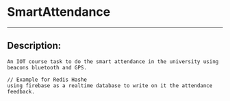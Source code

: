 # SmartAttendance
----

## Description:
	An IOT course task to do the smart attendance in the university using beacons bluetooth and GPS.



```FireBase
// Example for Redis Hashe
using firebase as a realtime database to write on it the attendance feedback.
